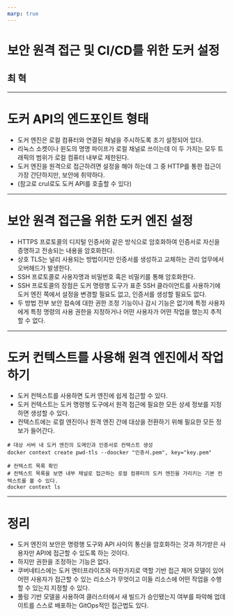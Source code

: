 ```yaml
---
marp: true
---
```


# 보안 원격 접근 및 CI/CD를 위한 도커 설정

## 최 혁

---

# 도커 API의 엔드포인트 형태

- 도커 엔진은 로컬 컴퓨터와 연결된 채널을 주시하도록 초기 설정되어 있다.
- 리눅스 소켓이나 윈도의 명명 파이프가 로컬 채널로 쓰이는데 이 두 가지는 모두 트래픽의 범위가 로컬 컴퓨터 내부로 제한된다.
- 도커 엔진을 원격으로 접근하려면 설정을 해야 하는데 그 중 HTTP를 통한 접근이 가장 간단하지만, 보안에 취약하다.
- (참고로 crul로도 도커 API를 호출할 수 있다)

---

# 보안 원격 접근을 위한 도커 엔진 설정

- HTTPS 프로토콜의 디지털 인증서와 같은 방식으로 암호화하여 인증서로 자신을 증명하고 전송되는 내용을 암호화한다.
- 상호 TLS는 널리 사용되는 방법이지만 인증서를 생성하고 교체하는 관리 업무에서 오버헤드가 발생한다.
- SSH 프로토콜로 사용자명과 비밀번호 혹은 비밀키를 통해 암호화한다.
- SSH 프로토콜의 장점은 도커 명령행 도구가 표준 SSH 클라이언트를 사용하기에 도커 엔진 쪽에서 설정을 변경할 필요도 없고, 인증서를 생성할 필요도 없다.
- 두 방법 전부 보안 접속에 대한 권한 조정 기능이나 감시 기능은 없기에 특정 사용자에게 특정 명령의 사용 권한을 지정하거나 어떤 사용자가 어떤 작업을 했는지 추적할 수 없다.

---

# 도커 컨텍스트를 사용해 원격 엔진에서 작업하기

- 도커 컨텍스트를 사용하면 도커 엔진에 쉽게 접근할 수 있다.
- 도커 컨텍스트는 도커 명령행 도구에서 원격 접근에 필요한 모든 상세 정보를 지정하면 생성할 수 있다.
- 컨텍스트에는 로컬 엔진이나 원격 엔진 간에 대상을 전환하기 위해 필요한 모든 정보가 들어간다.

```shell
# 대상 서버 내 도커 엔진의 도메인과 인증서로 컨텍스트 생성
docker context create pwd-tls --doocker "인증서.pem", key="key.pem"

# 컨텍스트 목록 확인
# 컨텍스트 목록을 보면 내부 채널로 접근하는 로컬 컴퓨터의 도커 엔진을 가리키는 기본 컨텍스트를 볼 수 있다.
docker context ls
```

---

# 정리

- 도커 엔진의 보안은 명령행 도구와 API 사이의 통신을 암호화하는 것과 허가받은 사용자만 API에 접근할 수 있도록 하는 것이다.
- 하지만 권한을 조정하는 기능은 없다.
- 쿠버네티스에는 도커 엔터프라이즈와 마찬가지로 역할 기반 접근 제어 모델이 있어 어떤 사용자가 접근할 수 있는 리소스가 무엇이고 이들 리소스에 어떤 작업을 수행할 수 있는지 지정할 수 있다.
- 풀링 기반 모델을 사용하여 클러스터에서 새 빌드가 승인됐는지 여부를 파악해 업데이트를 스스로 배포하는 GitOps적인 접근법도 있다.
